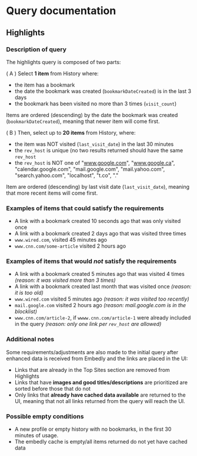 # Query documentation

## Highlights

### Description of query

The highlights query is composed of two parts:

( A ) Select **1 item** from History where:

* the item has a bookmark
* the date the bookmark was created (`bookmarkDateCreated`) is in the last 3 days
* the bookmark has been visited no more than 3 times (`visit_count`)

Items are ordered (descending) by the date the bookmark was created (`bookmarkDateCreated`), meaning that newer item will come first.

( B ) Then, select up to **20 items** from History, where:

* the item was NOT visited (`last_visit_date`) in the last 30 minutes
* the `rev_host` is unique (no two results returned should have the same `rev_host`
* the `rev_host` is NOT one of "www.google.com", "www.google.ca", "calendar.google.com", "mail.google.com", "mail.yahoo.com", "search.yahoo.com", "localhost", "t.co", "."

Item are ordered (descending) by last visit date (`last_visit_date`), meaning that more recent items will come first.

### Examples of items that could satisfy the requirements

* A link with a bookmark created 10 seconds ago that was only visited once
* A link with a bookmark created 2 days ago that was visited three times
* `www.wired.com`, visited 45 minutes ago
* `www.cnn.com/some-article` visited 2 hours ago

### Examples of items that would *not* satisfy the requirements

* A link with a bookmark created 5 minutes ago that was visited 4 times *(reason: it was visited more than 3 times)*
* A link with a bookmark created last month that was visited once *(reason: it is too old)*
* `www.wired.com` visited 5 minutes ago *(reason: it was visited too recently)*
* `mail.google.com` visited 2 hours ago *(reason: mail.google.com is in the blocklist)*
* `www.cnn.com/article-2`, if `wwww.cnn.com/article-1` were already included in the query *(reason: only one link per `rev_host` are allowed)*

### Additional notes

Some requirements/adjustments are also made to the initial query after enhanced data is received from Embedly and the links are placed in the UI:

* Links that are already in the Top Sites section are removed from Highlights
* Links that have **images and good titles/descriptions** are prioritized are sorted before those that do not
* Only links that **already have cached data available** are returned to the UI, meaning that not all links returned from the query will reach the UI.

### Possible empty conditions

* A new profile or empty history with no bookmarks, in the first 30 minutes of usage.
* The embedly cache is empty/all items returned do not yet have cached data
